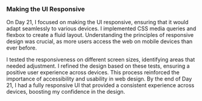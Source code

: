 ### Making the UI Responsive
On Day 21, I focused on making the UI responsive, ensuring that it would adapt seamlessly to various devices. I implemented CSS media queries and flexbox to create a fluid layout. Understanding the principles of responsive design was crucial, as more users access the web on mobile devices than ever before.

I tested the responsiveness on different screen sizes, identifying areas that needed adjustment. I refined the design based on these tests, ensuring a positive user experience across devices. This process reinforced the importance of accessibility and usability in web design. By the end of Day 21, I had a fully responsive UI that provided a consistent experience across devices, boosting my confidence in the design.